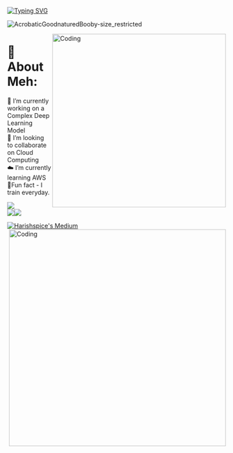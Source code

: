 
[![Typing SVG](https://readme-typing-svg.herokuapp.com?font=Tektur&size=40&duration=2000&pause=1000&color=D019F7&background=FF358100&center=true&vCenter=true&width=435&lines=Hey+You!+I'm+Harish!!!;Welcome+to+my+github+;Contribute+some)](https://git.io/typing-svg)


![AcrobaticGoodnaturedBooby-size_restricted](https://github.com/Harishspice/Harishspice/assets/117935868/47ae3507-2948-4388-9e15-4bc0106ed17a)

<img align="right" alt="Coding" width="400" src="https://miro.medium.com/max/680/0*7Q3yvSIv_t0ioJ-Z.gif"/>

#  🦾 About Meh:
🔭 I’m currently working on a Complex Deep Learning Model<br>👯 I’m looking to collaborate on Cloud Computing<br>☁️ I’m currently learning AWS<br> 🥊Fun fact - I train everyday.

![](https://github-readme-streak-stats.herokuapp.com/?user=Harishspice&theme=gotham&hide_border=false)<br/> ![](https://github-readme-stats.vercel.app/api/top-langs/?username=Harishspice&theme=dark&hide_border=false&include_all_commits=false&count_private=false&layout=compact)![](https://quotes-github-readme.vercel.app/api?type=horizontal&theme=radical)

[![Harishspice's Medium](https://github-readme-medium.vercel.app/?username=harishr.shankar&limit=2&bg=black&text=green&font=Lugrasimo)](https://medium.com/@harishr.shankar)
<img align="right" alt="Coding" width="500" src="https://github.com/Harishspice/Harishspice/assets/117935868/c843a7de-4b13-46b7-9d85-cfe93b177d70"/>
